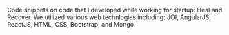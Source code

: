 Code snippets on code that I developed while working for startup: Heal and Recover. We utilized various web technlogies including: JOI, AngularJS, ReactJS, HTML, CSS, Bootstrap, and Mongo.
